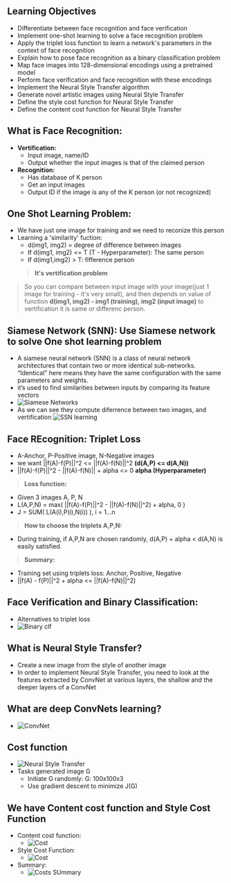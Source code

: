 ## **Learning Objectives**
  + Differentiate between face recognition and face verification
  + Implement one-shot learning to solve a face recognition problem
  + Apply the triplet loss function to learn a network's parameters in the context of face recognition
  + Explain how to pose face recognition as a binary classification problem
  + Map face images into 128-dimensional encodings using a pretrained model
  + Perform face verification and face recognition with these encodings
  + Implement the Neural Style Transfer algorithm
  + Generate novel artistic images using Neural Style Transfer
  + Define the style cost function for Neural Style Transfer
  + Define the content cost function for Neural Style Transfer

## **What is Face Recognition:**
   + **Vertification:**
      + Input image, name/ID
      + Output whether the input images is that of the claimed person
   + **Recognition:**
      + Has database of K person
      + Get an input images 
      + Output ID if the image is any of the K person (or not recognized)
## **One Shot Learning Problem:**
   + We have just one image for training and we need to reconize this person
   + Learning a 'similarity' fuction:
      + d(img1, img2) = degree of difference between images
      + If d(img1, img2) <= T (T - Hyperparameter): The same person
      + If d(img1,img2) > T: fifference person
      > **It's vertification problem**
> So you can compare between input image with your image(just 1 image for training - it's very small), and then depends on value of function **d(img1, img2) - img1 (training), img2 (input image)** to vertification it is same or differenc person.
## **Siamese Network (SNN): Use Siamese network to solve One shot learning problem**
  + A siamese neural network (SNN) is a class of neural network architectures that contain two or more identical sub-networks. “Identical” here means they have the same configuration with the same parameters and weights.
  + it’s used to find similarities between  inputs by comparing its feature vectors
  + ![Siamese Networks](https://github.com/denotevn/Deep-Learning-Specialization-Coursera/blob/main/C4%20-%20Convolutional%20Neural%20Networks/Week%204/images/Siamese%20Network.png)
  + As we can see they compute diferrence between two images, and vertification
  ![SSN learning](https://github.com/denotevn/Deep-Learning-Specialization-Coursera/blob/main/C4%20-%20Convolutional%20Neural%20Networks/Week%204/images/SNN%20learning.png)

## **Face REcognition: Triplet Loss**
  + A-Anchor, P-Positive image, N-Negative images
  + we want ||f(A)-f(P)||^2 <= ||f(A)-f(N)||^2     **(d(A,P) <= d(A,N))**
  + ||f(A)-f(P)||^2 - ||f(A)-f(N)||  + alpha <= 0  **alpha (Hyperparameter)**
> **Loss function:**
  + Given 3 images A, P, N
  + L(A,P,N) = max( ||f(A)-f(P)||^2 - ||f(A)-f(N)||^2) + alpha, 0 )
  + J = SUM( L(A(i),P(i),N(i)) ), i = 1...n
> **How to choose the triplets A,P,N:**
  + During training, if A,P,N are chosen randomly, d(A,P) + alpha < d(A,N) is easily satisfied.
> **Summary:**
  + Training set using triplets loss: Anchor, Positive, Negative
  + ||f(A) - f(P)||^2 + alpha <= ||f(A)-f(N)||^2)
## **Face Verification and Binary Classification:**
  + Alternatives to triplet loss
  + ![Binary clf](https://github.com/denotevn/Deep-Learning-Specialization-Coursera/blob/main/C4%20-%20Convolutional%20Neural%20Networks/Week%204/images/SNN%20learning.png)

## **What is Neural Style Transfer?**
  + Create a new image from the style of another image
  + In order to implement Neural Style Transfer, you need to look at the features extracted by ConvNet at various layers, the shallow and the deeper layers of a ConvNet
## **What are deep ConvNets learning?**
  + ![ConvNet](https://github.com/denotevn/Deep-Learning-Specialization-Coursera/blob/main/C4%20-%20Convolutional%20Neural%20Networks/Week%204/images/ConvNet_Learning.png)
## **Cost function**
 + ![Neural Style Transfer](https://github.com/denotevn/Deep-Learning-Specialization-Coursera/blob/main/C4%20-%20Convolutional%20Neural%20Networks/Week%204/images/Neural%20Style%20Tranfer.png)
  + Tasks generated image G
    + Initiate G randomly: G: 100x100x3
    + Use gradient descent to minimize J(G)
## **We have Content cost function and Style Cost Function**
  + Content cost function:
    + ![Cost](https://github.com/denotevn/Deep-Learning-Specialization-Coursera/blob/main/C4%20-%20Convolutional%20Neural%20Networks/Week%204/images/Content%20Cost%20Function.png)
  + Style Cost Function:
    + ![Cost](https://github.com/denotevn/Deep-Learning-Specialization-Coursera/blob/main/C4%20-%20Convolutional%20Neural%20Networks/Week%204/images/Style%20Cost%20Function.png)
  + Summary:
    + ![Costs SUmmary](https://github.com/denotevn/Deep-Learning-Specialization-Coursera/blob/main/C4%20-%20Convolutional%20Neural%20Networks/Week%204/images/Summarry%20Style%20and%20Content%20Cost%20function.png)


